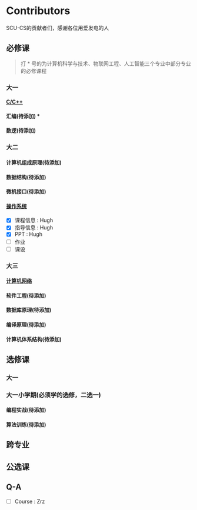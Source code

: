 # Contributors

SCU-CS的贡献者们，感谢各位用爱发电的人

## 必修课

> 打 \* 号的为计算机科学与技术、物联网工程、人工智能三个专业中部分专业的必修课程

### 大一
    
#### [C/C++](https://scu-cs.github.io/C-Cpp/)
#### 汇编(待添加) \*
#### 数逻(待添加)


### 大二

#### 计算机组成原理(待添加)
#### 数据结构(待添加)
#### 微机接口(待添加)
#### [操作系统](https://scu-cs.github.io/OperationSystem/)

- [x] 课程信息 : Hugh
- [x] 指导信息 : Hugh
- [x] PPT     : Hugh
- [ ] 作业
- [ ] 课设

### 大三
#### [计算机网络](https://scu-cs.github.io/ComputerNetwork/)
#### 软件工程(待添加)
#### 数据库原理(待添加)
#### 编译原理(待添加)
#### 计算机体系结构(待添加)
## 选修课

### 大一

### 大一小学期(必须学的选修，二选一)

#### 编程实战(待添加)
#### 算法训练(待添加)

## 跨专业

## 公选课

## Q-A
- [ ] Course : Zrz
